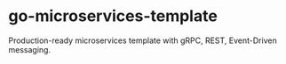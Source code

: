 # go-microservices-template
Production-ready microservices template with gRPC, REST, Event-Driven messaging.
